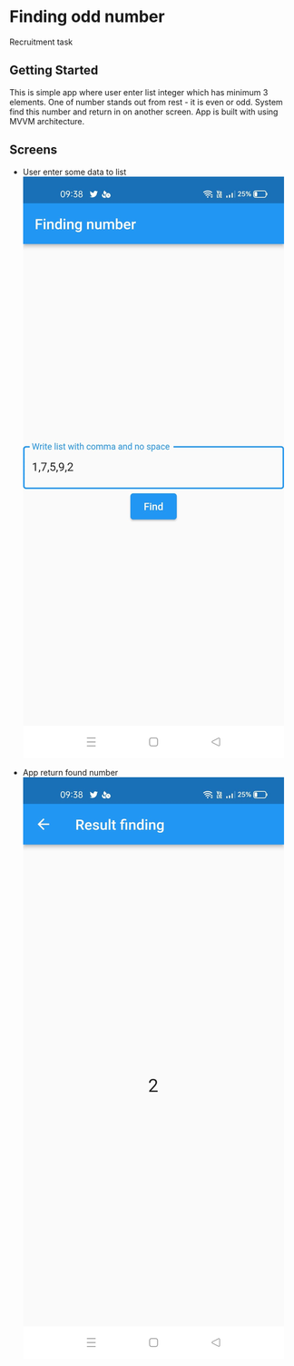 # Finding odd number

Recruitment task

## Getting Started
This is simple app where user enter list integer which has minimum 3 elements. One of number stands out from rest - it is even or odd. System find this number and return 
in on another screen. App is built with using MVVM architecture.

## Screens
* User enter some data to list
![Enter list](./screens/1.jpg)

* App return found number
![Found number](./screens/2.jpg)
